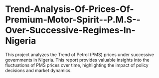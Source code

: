 # Trend-Analysis-Of-Prices-Of-Premium-Motor-Spirit--P.M.S--Over-Successive-Regimes-In-Nigeria
This project analyzes the Trend of Petrol (PMS) prices under successive governments in Nigeria.  This report provides valuable insights into the fluctuations of PMS prices over time, highlighting the impact of policy decisions and market dynamics.
